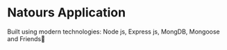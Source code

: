 # Natours Application

Built using modern technologies: Node js, Express js, MongDB, Mongoose and Friends🥺
